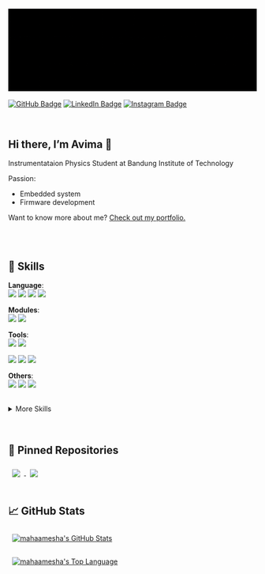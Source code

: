 [![Banner mahaamesha](assets/banner-github.gif)](https://github.com/mahaamesha)

[![GitHub Badge](https://img.shields.io/badge/GitHub-Profile-informational?style=flat&logo=github&logoColor=white&color=6e5494)](https://www.linkedin.com/in/avima-haamesha)
[![LinkedIn Badge](https://img.shields.io/badge/LinkedIn-Profile-informational?style=flat&logo=linkedin&logoColor=white&color=0D76A8)](https://www.linkedin.com/in/avima-haamesha)
[![Instagram Badge](https://img.shields.io/badge/Instagram-Profile-informational?style=flat&logo=instagram&logoColor=white&color=E1306C)](https://www.instagram.com/haamesha)

<br>

## Hi there, I’m **Avima** 👋
Instrumentataion Physics Student at Bandung Institute of Technology

Passion: 
- Embedded system
- Firmware development

Want to know more about me? [Check out my portfolio.](https://www.linkedin.com/in/avima-haamesha)

<br>
<br>


## 💼 **Skills**

**Language**:<br>
![](https://img.shields.io/badge/Code-C++-informational?style=for-the-badge&logo=cplusplus&logoColor=white&color=4AB197) 
![](https://img.shields.io/badge/Code-Python-informational?style=for-the-badge&logo=python&logoColor=white&color=4AB197) 
![](https://img.shields.io/badge/Code-C-informational?style=for-the-badge&logo=c&logoColor=white&color=4AB197) 
![](https://img.shields.io/badge/Code-CSharp-informational?style=for-the-badge&logo=c-sharp&logoColor=white&color=4AB197) 

**Modules**: <br>
![](https://img.shields.io/badge/Module-Arduino-informational?style=for-the-badge&logo=arduino&logoColor=white&color=4AB197) 
![](https://img.shields.io/badge/Module-Raspberry_Pi-informational?style=for-the-badge&logo=raspberrypi&logoColor=white&color=4AB197) 

**Tools**: <br>
![](https://img.shields.io/badge/Tools-GitHub-informational?style=for-the-badge&logo=GitHub&logoColor=white&color=4AB197) 
![](https://img.shields.io/badge/Tools-VSCode-informational?style=for-the-badge&logo=visualstudiocode&logoColor=white&color=4AB197) 

![](https://img.shields.io/badge/Tools-Proteus-informational?style=for-the-badge&logo=proteus&logoColor=white&color=4AB197) 
![](https://img.shields.io/badge/Tools-EAGLE-informational?style=for-the-badge&logo=eagle&logoColor=white&color=4AB197) 
![](https://img.shields.io/badge/Tools-Keil_uVision-informational?style=for-the-badge&logo=uvision&logoColor=white&color=4AB197) 

**Others**: <br>
![](https://img.shields.io/badge/MQTT-informational?style=for-the-badge&logo=mqtt&logoColor=white&color=4AB197) 
![](https://img.shields.io/badge/Mosquitto-informational?style=for-the-badge&logo=paho&logoColor=white&color=4AB197) 
![](https://img.shields.io/badge/Nodered-informational?style=for-the-badge&logo=nodered&logoColor=white&color=4AB197) 

<br>

<details>
<summary>More Skills</summary>
<br>

**Web Development**: <br>
![](https://img.shields.io/badge/Code-HTML-informational?style=for-the-badge&logo=html5&logoColor=white&color=4AB197)
![](https://img.shields.io/badge/Style-CSS-informational?style=for-the-badge&logo=css3&logoColor=white&color=4AB197)
![](https://img.shields.io/badge/Code-JS-informational?style=for-the-badge&logo=javascript&logoColor=white&color=4AB197)

![](https://img.shields.io/badge/Style-Sass-informational?style=for-the-badge&logo=Sass&logoColor=white&color=4AB197)
![](https://img.shields.io/badge/Code-React-informational?style=for-the-badge&logo=react&logoColor=white&color=4AB197)
![](https://img.shields.io/badge/Code-Redux-informational?style=for-the-badge&logo=Redux&logoColor=white&color=4AB197)

![](https://img.shields.io/badge/Tools-NPM-informational?style=for-the-badge&logo=npm&logoColor=white&color=4AB197)

</details>

<br>
<br>


## 📌 **Pinned Repositories**

<a href="https://github.com/mahaamesha/kuroliProject">
  <img align="center" style="margin:0.5rem" 
    src="https://github-readme-stats.vercel.app/api/pin/?username=mahaamesha&repo=kuroliProject&theme=radical" />
</a>

<a href="https://github.com/mahaamesha/_RBL-FoodServingRobot">
  <img align="center" style="margin:0.5rem" 
    src="https://github-readme-stats.vercel.app/api/pin/?username=mahaamesha&repo=_RBL-FoodServingRobot&theme=radical" />
</a>

<br>
<br>


## &#x1f4c8; **GitHub Stats**

<a href="https://github.com/mahaamesha">
  <img align="center" style="margin:0.5rem" alt="mahaamesha's GitHub Stats"
    src="https://github-readme-stats.vercel.app/api?username=mahaamesha&show_icons=true&theme=radical&include_all_commits=true&count_private=true"/>

  <img align="center" style="margin:0.5rem" alt="mahaamesha's Top Language"
    src="https://github-readme-stats.vercel.app/api/top-langs?username=mahaamesha&show_icons=true&locale=en&layout=compact&langs_count=8&theme=radical&hide=html,css"/>
</a>

<br>
<br>